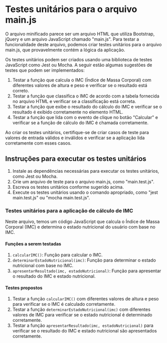 
# Testes unitários para o arquivo main.js

O arquivo minificado parece ser um arquivo HTML que utiliza Bootstrap, jQuery e um arquivo JavaScript chamado "main.js". Para testar a funcionalidade deste arquivo, podemos criar testes unitários para o arquivo main.js, que provavelmente contém a lógica da aplicação.

Os testes unitários podem ser criados usando uma biblioteca de testes JavaScript como Jest ou Mocha. A seguir estão algumas sugestões de testes que podem ser implementados:

1. Testar a função que calcula o IMC (Índice de Massa Corporal) com diferentes valores de altura e peso e verificar se o resultado está correto.
2. Testar a função que classifica o IMC de acordo com a tabela fornecida no arquivo HTML e verificar se a classificação está correta.
3. Testar a função que exibe o resultado do cálculo do IMC e verificar se o resultado é exibido corretamente no elemento HTML.
4. Testar a função que lida com o evento de clique no botão "Calcular" e verificar se a função de cálculo do IMC é chamada corretamente.

Ao criar os testes unitários, certifique-se de criar casos de teste para valores de entrada válidos e inválidos e verificar se a aplicação lida corretamente com esses casos.

## Instruções para executar os testes unitários

1. Instale as dependências necessárias para executar os testes unitários, como Jest ou Mocha.
2. Crie um arquivo de teste para o arquivo main.js, como "main.test.js".
3. Escreva os testes unitários conforme sugerido acima.
4. Execute os testes unitários usando o comando apropriado, como "jest main.test.js" ou "mocha main.test.js".

### Testes unitários para a aplicação de cálculo de IMC

Neste arquivo, temos um código JavaScript que calcula o Índice de Massa Corporal (IMC) e determina o estado nutricional do usuário com base no IMC. 

#### Funções a serem testadas

1. `calcularIMC()`: Função para calcular o IMC.
2. `determinarEstadoNutricional(imc)`: Função para determinar o estado nutricional com base no IMC.
3. `apresentarResultado(imc, estadoNutricional)`: Função para apresentar o resultado do IMC e estado nutricional.

#### Testes propostos

1. Testar a função `calcularIMC()` com diferentes valores de altura e peso para verificar se o IMC é calculado corretamente.
2. Testar a função `determinarEstadoNutricional(imc)` com diferentes valores de IMC para verificar se o estado nutricional é determinado corretamente.
3. Testar a função `apresentarResultado(imc, estadoNutricional)` para verificar se o resultado do IMC e estado nutricional são apresentados corretamente.
